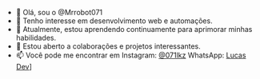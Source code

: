 - 👋 Olá, sou o @Mrrobot071
- 👀 Tenho interesse em desenvolvimento web e automações.
- 🌱 Atualmente, estou aprendendo continuamente para aprimorar minhas habilidades.
- 💞️ Estou aberto a colaborações e projetos interessantes.
- 📫 Você pode me encontrar em Instagram: [@071lkz](https://www.instagram.com/071lkz/) WhatsApp: [Lucas Dev](https://wa.me/557192920032)]
 

